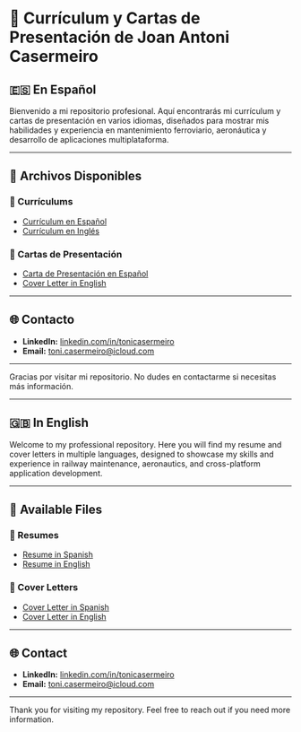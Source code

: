 # 📄 Currículum y Cartas de Presentación de Joan Antoni Casermeiro

## 🇪🇸 En Español

Bienvenido a mi repositorio profesional. Aquí encontrarás mi currículum y cartas de presentación en varios idiomas, diseñados para mostrar mis habilidades y experiencia en mantenimiento ferroviario, aeronáutica y desarrollo de aplicaciones multiplataforma.

---

## 📝 Archivos Disponibles

### 📌 Currículums
- [Currículum en Español](https://raw.githubusercontent.com/tonicasermeiro/Joan_Antoni_Casermeiro_Professional_Profile/main/CV_Joan_Antoni_Casermeiro_ES.md)
- [Currículum en Inglés](https://raw.githubusercontent.com/tonicasermeiro/Joan_Antoni_Casermeiro_Professional_Profile/main/CV_Joan_Antoni_Casermeiro_EN.md)

### 📌 Cartas de Presentación
- [Carta de Presentación en Español](https://raw.githubusercontent.com/tonicasermeiro/Joan_Antoni_Casermeiro_Professional_Profile/main/Carta_Presentacion_Joan_Antoni_Casermeiro_ES.md)
- [Cover Letter in English](https://raw.githubusercontent.com/tonicasermeiro/Joan_Antoni_Casermeiro_Professional_Profile/main/Cover_Letter_Joan_Antoni_Casermeiro_EN.md)

---

## 🌐 Contacto
- **LinkedIn:** [linkedin.com/in/tonicasermeiro](https://www.linkedin.com/in/tonicasermeiro)
- **Email:** [toni.casermeiro@icloud.com](mailto:toni.casermeiro@icloud.com)

---

Gracias por visitar mi repositorio. No dudes en contactarme si necesitas más información.

---

## 🇬🇧 In English

Welcome to my professional repository. Here you will find my resume and cover letters in multiple languages, designed to showcase my skills and experience in railway maintenance, aeronautics, and cross-platform application development.

---

## 📝 Available Files

### 📌 Resumes
- [Resume in Spanish](https://raw.githubusercontent.com/tonicasermeiro/Joan_Antoni_Casermeiro_Professional_Profile/main/CV_Joan_Antoni_Casermeiro_ES.md)
- [Resume in English](https://raw.githubusercontent.com/tonicasermeiro/Joan_Antoni_Casermeiro_Professional_Profile/main/CV_Joan_Antoni_Casermeiro_EN.md)

### 📌 Cover Letters
- [Cover Letter in Spanish](https://raw.githubusercontent.com/tonicasermeiro/Joan_Antoni_Casermeiro_Professional_Profile/main/Carta_Presentacion_Joan_Antoni_Casermeiro_ES.md)
- [Cover Letter in English](https://raw.githubusercontent.com/tonicasermeiro/Joan_Antoni_Casermeiro_Professional_Profile/main/Cover_Letter_Joan_Antoni_Casermeiro_EN.md)

---

## 🌐 Contact
- **LinkedIn:** [linkedin.com/in/tonicasermeiro](https://www.linkedin.com/in/tonicasermeiro)
- **Email:** [toni.casermeiro@icloud.com](mailto:toni.casermeiro@icloud.com)

---

Thank you for visiting my repository. Feel free to reach out if you need more information.
